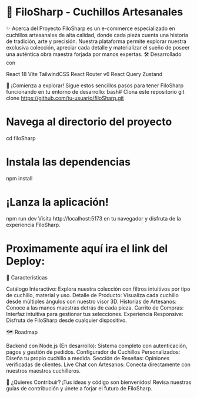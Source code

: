 # 🔪 FiloSharp - Cuchillos Artesanales

✨ Acerca del Proyecto
FiloSharp es un e-commerce especializado en cuchillos artesanales de alta calidad, donde cada pieza cuenta una historia de tradición, arte y precisión. Nuestra plataforma permite explorar nuestra exclusiva colección, apreciar cada detalle y materializar el sueño de poseer una auténtica obra maestra forjada por manos expertas.
🛠️ Desarrollado con

React 18
Vite
TailwindCSS
React Router v6
React Query
Zustand

🚀 ¡Comienza a explorar!
Sigue estos sencillos pasos para tener FiloSharp funcionando en tu entorno de desarrollo:
bash# Clona este repositorio
git clone https://github.com/tu-usuario/filoSharp.git

# Navega al directorio del proyecto
cd filoSharp

# Instala las dependencias
npm install

# ¡Lanza la aplicación!
npm run dev
Visita http://localhost:5173 en tu navegador y disfruta de la experiencia FiloSharp.

# Proximamente aquí ira el link del Deploy:

🌟 Características

Catálogo Interactivo: Explora nuestra colección con filtros intuitivos por tipo de cuchillo, material y uso.
Detalle de Producto: Visualiza cada cuchillo desde múltiples ángulos con nuestro visor 3D.
Historias de Artesanos: Conoce a las manos maestras detrás de cada pieza.
Carrito de Compras: Interfaz intuitiva para gestionar tus selecciones.
Experiencia Responsive: Disfruta de FiloSharp desde cualquier dispositivo.

🗺️ Roadmap

Backend con Node.js (En desarrollo): Sistema completo con autenticación, pagos y gestión de pedidos.
Configurador de Cuchillos Personalizados: Diseña tu propio cuchillo a medida.
Sección de Reseñas: Opiniones verificadas de clientes.
Live Chat con Artesanos: Conecta directamente con nuestros maestros cuchilleros.

🤝 ¿Quieres Contribuir?
¡Tus ideas y código son bienvenidos! Revisa nuestras guías de contribución y únete a forjar el futuro de FiloSharp.
